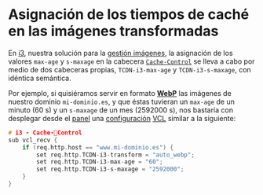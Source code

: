 # Asignación de los tiempos de caché en las imágenes transformadas

En [i3](./), nuestra solución para la [gestión imágenes](../../productos-y-servicios/i3-optimizacion-de-imagenes.md), la asignación de los valores `max-age` y `s-maxage` en la cabecera [`Cache-Control`](../../getting-started/faq/glosario/cache-control.md) se lleva a cabo por medio de dos cabeceras propias, `TCDN-i3-max-age` y `TCDN-i3-s-maxage`, con idéntica semántica.

Por ejemplo, si quisiéramos servir en formato [**WebP**](conversion-a-webp.md) las imágenes de nuestro dominio `mi-dominio.es`, y que éstas tuvieran un `max-age` de un minuto (60 s) y un `s-maxage` de un mes (2592000 s), nos bastaría con desplegar desde el [panel](../../getting-started/dashboard/) una [configuración](../../getting-started/dashboard/autoprovisionamiento/) [VCL](../vcl/) similar a la siguiente:

```c
# i3 - Cache-Control
sub vcl_recv {
    if (req.http.host == "www.mi-dominio.es") {
        set req.http.TCDN-i3-transform = "auto_webp";
        set req.http.TCDN-i3-max-age = "60";
        set req.http.TCDN-i3-s-maxage = "2592000";
    }
}
```
